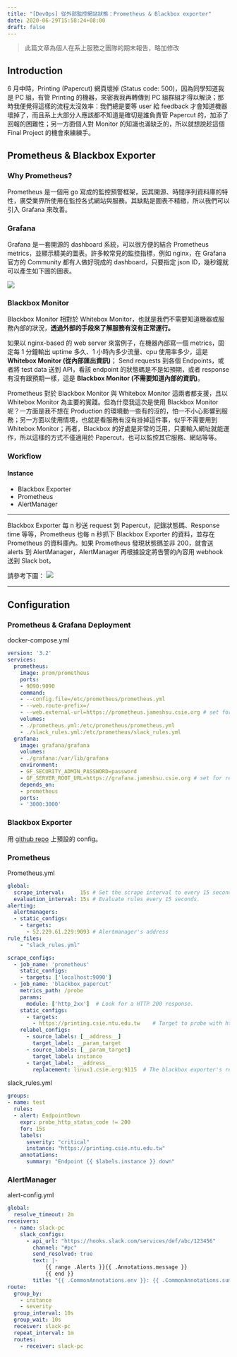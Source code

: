 ```yaml
---
title: "[DevOps] 從外部監控網站狀態：Prometheus & Blackbox exporter"
date: 2020-06-29T15:58:24+08:00
draft: false
---
```


> 此篇文章為個人在系上服務之團隊的期末報告，略加修改

## Introduction

6 月中時，Printing (Papercut) 網頁壞掉 (Status code: 500)，因為同學知道我是 PC 組，有管 Printing 的機器，來密我我再轉傳到 PC 組群組才得以解決；那時我便覺得這樣的流程太沒效率：我們總是要等 user 給 feedback 才會知道機器壞掉了，而且系上大部分人應該都不知道是確切是誰負責管 Papercut 的，加添了回報的困難性；另一方面個人對 Monitor 的知識也滿缺乏的，所以就想說趁這個 Final Project 的機會來練練手。

## Prometheus & Blackbox Exporter

### Why Prometheus?

Prometheus 是一個用 go 寫成的監控預警框架，因其開源、時間序列資料庫的特性，廣受業界所使用在監控各式網站與服務。其缺點是圖表不精緻，所以我們可以引入 Grafana 來改善。

### Grafana

Grafana 是一套開源的 dashboard 系統，可以很方便的結合 Prometheus metrics，並顯示精美的圖表。許多較常見的監控指標，例如 nginx，在 Grafana 官方的 Community 都有人做好現成的 dashboard，只要指定 json ID，幾秒鐘就可以產生如下圖的圖表。

![](https://i.imgur.com/esUS1Wr.png)

### Blackbox Monitor

Blackbox Monitor 相對於 Whitebox Monitor，也就是我們不需要知道機器或服務內部的狀況，**透過外部的手段來了解服務有沒有正常運行。**

如果以 nginx-based 的 web server 來當例子，在機器內部寫一個 metrics，固定每 1 分鐘輸出 uptime 多久、1 小時內多少流量、cpu 使用率多少，這是 **Whitebox Monitor (從內部匯出資訊)**；
Send requests 到各個 Endpoints，或者將 test data 送到 API，看該 endpoint 的狀態碼是不是如預期，或者 response 有沒有跟預期一樣，這是 **Blackbox Monitor (不需要知道內部的資訊)**。

Prometheus 對於 Blackbox Monitor 與 Whitebox Monitor 這兩者都支援，且以 Whitebox Monitor 為主要的實踐。但為什麼我這次是使用 Blackbox Monitor 呢？一方面是我不想在 Production 的環境動一些有的沒的，怕一不小心影響到服務；另一方面以使用情境，也就是看服務有沒有掛掉這件事，似乎不需要用到 Whitebox Monitor；再者，Blackbox 的好處是非常的泛用，只要輸入網址就能運作，所以這樣的方式不僅適用於 Papercut，也可以監控其它服務、網站等等。

### Workflow

#### Instance

- Blackbox Exporter
- Prometheus
- AlertManager

---

Blackbox Exporter 每 n 秒送 request 到 Papercut，記錄狀態碼、Response time 等等，Prometheus 也每 n 秒抓下 Blackbox Exporter 的資料，並存在 Prometheus 的資料庫內。如果 Prometheus 發現狀態碼並非 200，就會送 alerts 到 AlertManager，AlertManager 再根據設定將告警的內容用 webhook 送到 Slack bot。

請參考下圖：
![](https://i.imgur.com/oXC2VD3.jpg)

---

## Configuration

### Prometheus & Grafana Deployment

docker-compose.yml
```yaml
version: '3.2'
services:
  prometheus:
    image: prom/prometheus
    ports:
    - 9090:9090
    command:
    - --config.file=/etc/prometheus/prometheus.yml
    - --web.route-prefix=/
    - --web.external-url=https://prometheus.jameshsu.csie.org # set for reverse proxy
    volumes:
    - ./prometheus.yml:/etc/prometheus/prometheus.yml
    - ./slack_rules.yml:/etc/prometheus/slack_rules.yml
  grafana:
    image: grafana/grafana
    volumes:
    - ./grafana:/var/lib/grafana
    environment:
    - GF_SECURITY_ADMIN_PASSWORD=password
    - GF_SERVER_ROOT_URL=https://grafana.jameshsu.csie.org # set for reverse proxy
    depends_on:
    - prometheus
    ports:
    - '3000:3000'
```

### Blackbox Exporter

用 [github repo](https://github.com/prometheus/blackbox_exporter) 上預設的 config。

### Prometheus

Prometheus.yml
```yaml
global:
  scrape_interval:     15s # Set the scrape interval to every 15 seconds.
  evaluation_interval: 15s # Evaluate rules every 15 seconds.
alerting:
  alertmanagers:
  - static_configs:
    - targets:
      - 52.229.61.229:9093 # Alertmanager's address
rule_files:
    - "slack_rules.yml"

scrape_configs:
  - job_name: 'prometheus'
    static_configs:
    - targets: ['localhost:9090']
  - job_name: 'blackbox_papercut'
    metrics_path: /probe
    params:
      module: ['http_2xx']  # Look for a HTTP 200 response.
    static_configs:
      - targets:
        - https://printing.csie.ntu.edu.tw    # Target to probe with http.
    relabel_configs:
      - source_labels: [__address__]
        target_label: __param_target
      - source_labels: [__param_target]
        target_label: instance
      - target_label: __address__
        replacement: linux1.csie.org:9115  # The blackbox exporter's real address.
```

slack_rules.yml
```yaml
groups:
- name: test
  rules:
  - alert: EndpointDown
    expr: probe_http_status_code != 200
    for: 15s
    labels:
      severity: "critical"
      instance: "https://printing.csie.ntu.edu.tw"
    annotations:
      summary: "Endpoint {{ $labels.instance }} down"
```

### AlertManager

alert-config.yml
```yaml
global:
  resolve_timeout: 2m
receivers:
  - name: slack-pc
    slack_configs:
      - api_url: "https://hooks.slack.com/services/def/abc/123456"
        channel: "#pc"
        send_resolved: true
        text: |-
            {{ range .Alerts }}{{ .Annotations.message }}
            {{ end }}
        title: "{{ .CommonAnnotations.env }}: {{ .CommonAnnotations.summary }}"
route:
  group_by:
    - instance
    - severity
  group_interval: 10s
  group_wait: 10s
  receiver: slack-pc
  repeat_interval: 1m
  routes:
    - receiver: slack-pc
```